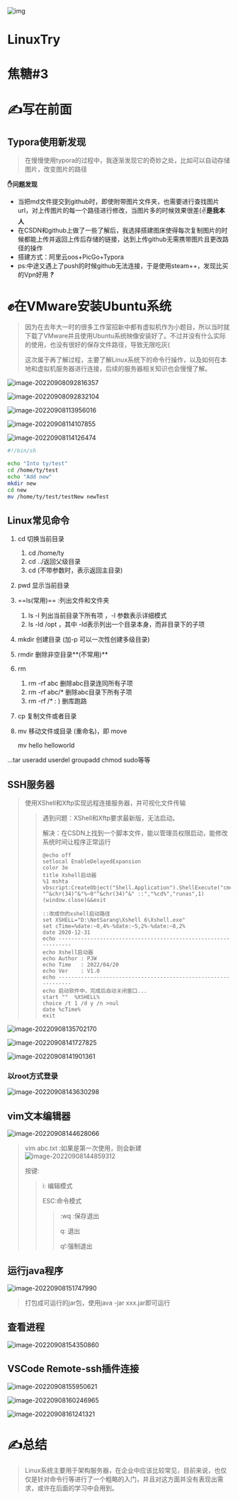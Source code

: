 ![img](https://badgen.net/badge/焦糖招新3/Linux/blue?icon=github)
# LinuxTry
# 焦糖#3
# &#x270d;写在前面

## Typora使用新发现

> 在慢慢使用typora的过程中，我逐渐发现它的奇妙之处，比如可以自动存储图片，改变图片的路径

**&#x270b;问题发现**

* 当把md文件提交到github时，即使附带图片文件夹，也需要进行查找图片url，对上传图片的每一个路径进行修改，当图片多的时候效果很差(&#x270c;**是我本人**
* 在CSDN和github上做了一些了解后，我选择搭建图床使得每次复制图片的时候都能上传并返回上传后存储的链接，达到上传github无需携带图片且更改路径的操作
* 搭建方式：阿里云oos+PicGo+Typora
* ps:中途又遇上了push的时候github无法连接，于是使用steam++，发现比买的Vpn好用 ***?***

# &#x270a;在VMware安装Ubuntu系统

> 因为在去年大一时的很多工作室招新中都有虚拟机作为小题目，所以当时就下载了VMware并且使用Ubuntu系统映像安装好了。不过并没有什么实际的使用，也没有很好的保存文件路径，导致无限吃灰(
>
> 这次属于再了解过程，主要了解Linux系统下的命令行操作，以及如何在本地和虚拟机服务器进行连接，后续的服务器相关知识也会慢慢了解。

![image-20220908092816357](https://trae1oung.oss-cn-hangzhou.aliyuncs.com/md/image-20220908092816357.png)

![image-20220908092832104](https://trae1oung.oss-cn-hangzhou.aliyuncs.com/md/image-20220908092832104.png)

![image-20220908113956016](https://trae1oung.oss-cn-hangzhou.aliyuncs.com/md/image-20220908113956016.png)

![image-20220908114107855](https://trae1oung.oss-cn-hangzhou.aliyuncs.com/md/image-20220908114107855.png)

![image-20220908114126474](https://trae1oung.oss-cn-hangzhou.aliyuncs.com/md/image-20220908114126474.png)

```sh
#!/bin/sh

echo "Into ty/test"
cd /home/ty/test
echo "Add new"
mkdir new
cd new
mv /home/ty/test/testNew newTest 

```

## Linux常见命令

1. cd 切换当前目录 

   1. cd /home/ty 
   2. cd ../返回父级目录
   3. cd (不带参数时，表示返回主目录)

2. pwd 显示当前目录

3. ==ls(常用)== :列出文件和文件夹

   1. ls -l 列出当前目录下所有项 ，-l 参数表示详细模式
   2. ls -ld /opt ，其中 -ld表示列出一个目录本身，而非目录下的子项

4. mkdir 创建目录 (加-p 可以一次性创建多级目录)

5. rmdir 删除非空目录**(不常用)**

6. rm 

   1. rm -rf abc 删除abc目录连同所有子项
   2. rm -rf abc/* 删除abc目录下所有子项
   3. rm -rf /*  : ) 删库跑路

7. cp 复制文件或者目录

8. mv 移动文件或目录 (重命名)，即 move 

   mv hello helloworld

...tar useradd userdel groupadd chmod sudo等等

## SSH服务器

> 使用XShell和Xftp实现远程连接服务器，并可视化文件传输
>
> > 遇到问题：XShell和Xftp要求最新版，无法启动。
> >
> > 解决：在CSDN上找到一个脚本文件，能以管理员权限启动，能修改系统时间让程序正常运行
> >
> > ````shell
> > @echo off
> > setlocal EnableDelayedExpansion
> > color 3e
> > title Xshell启动器
> > %1 mshta vbscript:CreateObject("Shell.Application").ShellExecute("cmd.exe","/c "^&chr(34)^&"%~0"^&chr(34)^&" ::","%cd%","runas",1)(window.close)&&exit
> > 
> > ::改成你的xshell启动路径
> > set XSHELL="D:\NetSarang\Xshell 6\Xshell.exe"
> > set cTime=%date:~0,4%-%date:~5,2%-%date:~8,2%
> > date 2020-12-31
> > echo ---------------------------------------------------------------
> > echo Xshell启动器
> > echo Author	: PJW
> > echo Time	: 2022/04/20
> > echo Ver	: V1.0
> > echo ---------------------------------------------------------------
> > echo 启动软件中，完成后自动关闭窗口...
> > start ""  %XSHELL%
> > choice /t 1 /d y /n >nul
> > date %cTime%
> > exit
> > 
> > ````

![image-20220908135702170](https://trae1oung.oss-cn-hangzhou.aliyuncs.com/md/image-20220908135702170.png)

![image-20220908141727825](https://trae1oung.oss-cn-hangzhou.aliyuncs.com/md/image-20220908141727825.png)

![image-20220908141901361](https://trae1oung.oss-cn-hangzhou.aliyuncs.com/md/image-20220908141901361.png)

### 以root方式登录

![image-20220908143630298](https://trae1oung.oss-cn-hangzhou.aliyuncs.com/md/image-20220908143630298.png)

## vim文本编辑器

![image-20220908144628066](https://trae1oung.oss-cn-hangzhou.aliyuncs.com/md/image-20220908144628066.png)

> vim abc.txt :如果是第一次使用，则会新建![image-20220908144859312](https://trae1oung.oss-cn-hangzhou.aliyuncs.com/md/image-20220908144859312.png)
>
> 按键:
>
> > i: 编辑模式
> >
> > ESC:命令模式
> >
> > > :wq :保存退出
> > >
> > > q: 退出
> > >
> > > q!:强制退出

## 运行java程序

![image-20220908151747990](https://trae1oung.oss-cn-hangzhou.aliyuncs.com/md/image-20220908151747990.png)

> 打包成可运行的jar包，使用java -jar xxx.jar即可运行

## 查看进程

![image-20220908154350860](https://trae1oung.oss-cn-hangzhou.aliyuncs.com/md/image-20220908154350860.png)

## VSCode Remote-ssh插件连接

![image-20220908155950621](https://trae1oung.oss-cn-hangzhou.aliyuncs.com/md/image-20220908155950621.png)

![image-20220908160246965](https://trae1oung.oss-cn-hangzhou.aliyuncs.com/md/image-20220908160246965.png)

![image-20220908161241321](https://trae1oung.oss-cn-hangzhou.aliyuncs.com/md/image-20220908161241321.png)

# &#x270d;总结

> Linux系统主要用于架构服务器，在企业中应该比较常见，目前来说，也仅仅是针对命令行等进行了一个粗略的入门，并且对这方面并没有表现出需求，或许在后面的学习中会用到。

